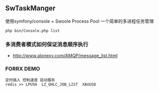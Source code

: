 ## SwTaskManger

使用symfony/console + Swoole Process Pool 一个简单的多进程任务管理



```
php bin/Console.php list
```

### 多消费者模式如何保证消息顺序执行
- http://www.alonexy.com/AMQP/message_list.html

### FORRX DEMO
```
定时插入 控制速度 启动服务
redis >> LPUSH  LZ_OHLC_JOB_LIST  XAUUSD
```